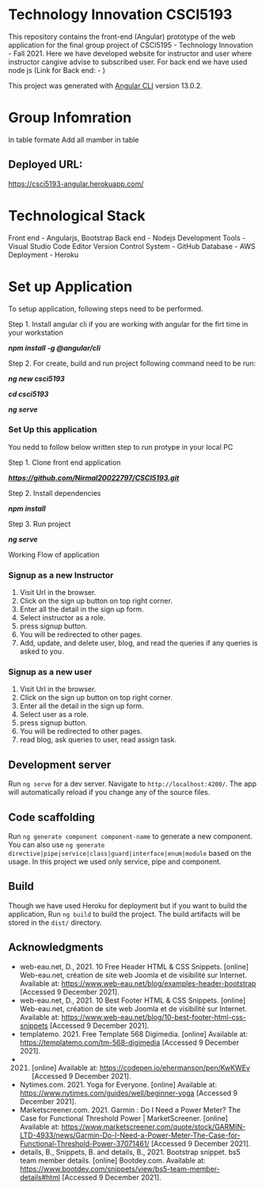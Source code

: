 # Technology Innovation CSCI5193

This repository contains the front-end (Angular) prototype of the web application for the final group project of CSCI5195 - Technology Innovation - Fall 2021. Here we have developed website for instructor and user where instructor cangive advise to subscribed user. For back end we have used node js (Link for Back end: - )

This project was generated with [Angular CLI](https://github.com/angular/angular-cli) version 13.0.2.


# Group Infomration 

In table formate
Add all mamber in table 

## Deployed URL:

https://csci5193-angular.herokuapp.com/

# Technological Stack 

Front end - Angularjs, Bootstrap
Back end - Nodejs
Development Tools - Visual Studio Code Editor
Version Control System - GitHub
Database - AWS 
Deployment - Heroku

# Set up Application

To setup application, following steps need to be performed.

Step 1. Install angular cli if you are working with angular for the firt time in your workstation

**_npm install -g @angular/cli_**

Step 2. For create, build and run project following command need to be run:

**_ng new csci5193_**

**_cd csci5193_** 

**_ng serve_**

### Set Up this application

You nedd to follow below written step to run protype in your local PC

Step 1. Clone front end application

***https://github.com/Nirmal20022797/CSCI5193.git***

Step 2. Install dependencies

**_npm install_**

Step 3. Run project

**_ng serve_**

Working Flow of application 

### Signup as a new Instructor

1. Visit Url in the browser.
2. Click on the sign up button on top right corner.
3. Enter all the detail in the sign up form.
4. Select instructor as a role.
5. press signup button.
6. You will be redirected to other pages.
7. Add, update, and delete user, blog, and read the queries if any queries is asked to you.

### Signup as a new user

1. Visit Url in the browser.
2. Click on the sign up button on top right corner.
3. Enter all the detail in the sign up form.
4. Select user as a role.
5. press signup button.
6. You will be redirected to other pages.
7. read blog, ask queries to user, read assign task. 

## Development server

Run `ng serve` for a dev server. Navigate to `http://localhost:4200/`. The app will automatically reload if you change any of the source files.

## Code scaffolding

Run `ng generate component component-name` to generate a new component. You can also use `ng generate directive|pipe|service|class|guard|interface|enum|module` based on the usage. In this project we used only service, pipe and component.

## Build

Though we have used Heroku for deployment but if you want to build the application, Run `ng build` to build the project. The build artifacts will be stored in the `dist/` directory.

## Acknowledgments

- web-eau.net, D., 2021. 10 Free Header HTML & CSS Snippets. [online] Web-eau.net, création de site web Joomla et de visibilité sur Internet. Available at: <https://www.web-eau.net/blog/examples-header-bootstrap> [Accessed 9 December 2021].
- web-eau.net, D., 2021. 10 Best Footer HTML & CSS Snippets. [online] Web-eau.net, création de site web Joomla et de visibilité sur Internet. Available at: <https://www.web-eau.net/blog/10-best-footer-html-css-snippets> [Accessed 9 December 2021].
- templatemo. 2021. Free Template 568 Digimedia. [online] Available at: <https://templatemo.com/tm-568-digimedia> [Accessed 9 December 2021].
- 2021. [online] Available at: <https://codepen.io/ehermanson/pen/KwKWEv> [Accessed 9 December 2021].
- Nytimes.com. 2021. Yoga for Everyone. [online] Available at: <https://www.nytimes.com/guides/well/beginner-yoga> [Accessed 9 December 2021].
- Marketscreener.com. 2021. Garmin : Do I Need a Power Meter? The Case for Functional Threshold Power | MarketScreener. [online] Available at: <https://www.marketscreener.com/quote/stock/GARMIN-LTD-4933/news/Garmin-Do-I-Need-a-Power-Meter-The-Case-for-Functional-Threshold-Power-37071461/> [Accessed 9 December 2021].
- details, B., Snippets, B. and details, B., 2021. Bootstrap snippet. bs5 team member details. [online] Bootdey.com. Available at: <https://www.bootdey.com/snippets/view/bs5-team-member-details#html> [Accessed 9 December 2021].
